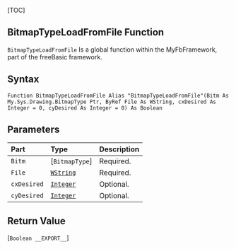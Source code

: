 [TOC]
## BitmapTypeLoadFromFile Function

`BitmapTypeLoadFromFile` Is a global function within the MyFbFramework, part of the freeBasic framework.
## Syntax

```freeBasic
Function BitmapTypeLoadFromFile Alias "BitmapTypeLoadFromFile"(Bitm As My.Sys.Drawing.BitmapType Ptr, ByRef File As WString, cxDesired As Integer = 0, cyDesired As Integer = 0) As Boolean
```

## Parameters

|Part|Type|Description|
| :------------ | :------------ | :------------ |
|`Bitm`|[`BitmapType`]|Required.|
|`File`|[`WString`]("https://www.freebasic.net/wiki/KeyPgWString")|Required.|
|`cxDesired`|[`Integer`]("https://www.freebasic.net/wiki/KeyPgInteger")|Optional.|
|`cyDesired`|[`Integer`]("https://www.freebasic.net/wiki/KeyPgInteger")|Optional.|

## Return Value
[`Boolean __EXPORT__`]

